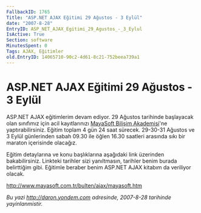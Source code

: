 ```yaml
---
FallbackID: 1765
Title: "ASP.NET AJAX Eğitimi 29 Ağustos - 3 Eylül"
date: "2007-8-28"
EntryID: ASP_NET_AJAX_Egitimi_29_Agustos_-_3_Eylul
IsActive: True
Section: software
MinutesSpent: 0
Tags: AJAX, Eğitimler
old.EntryID: 14065710-90c2-4d61-8c21-752beea739a1
---
```

# ASP.NET AJAX Eğitimi 29 Ağustos - 3 Eylül
ASP.NET AJAX eğitimlerim devam ediyor. 29 Ağustos tarihinde başlayacak
olan sınıfımız için acil kayıtlarınızı [MayaSoft Bilişim
Akademisi](http://www.mayasoft.com.tr)'ne yaptırabilirsiniz. Eğitim
toplam 4 gün 24 saat sürecek. 29-30-31 Ağustos ve 3 Eylül günlerinden
sabah 09.30 ile öğlen 16.30 saatleri arasında sıkı bir maraton
içerisinde olacağız.

Eğitim detaylarına ve konu başlıklarına aşağıdaki link üzerinden
bakabilirsiniz. Linkteki tarihler sizi yanıltmasın, tarihler benim
burada belirttiğim gibi. Eğitimle beraber benim ASP.NET AJAX kitabım da
veriliyor olacak.

<http://www.mayasoft.com.tr/bulten/ajax/mayasoft.htm>



*Bu yazi http://daron.yondem.com adresinde, 2007-8-28 tarihinde yayinlanmistir.*

